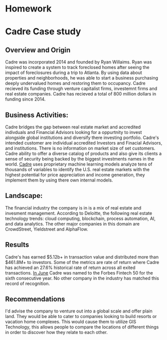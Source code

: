 # Homework
# **Cadre Case study**

## Overview and Origin
 

   Cadre was incorporated 2014 and founded by Ryan Willaims. Ryan was inspired to create a system to track foreclosed homes after seeing the impact of foreclosures during a trip to Atlanta. By using data about properties and neighborhoods, he was able to start a business purchasing deeply undervalued homes and restoring them to occupancy. Cadre recieved its funding through venture capitalist firms, investemnt firms and real estate companies. Cadre has recieved a total of 800 million dollars in funding since 2014.


## Business Activities:

   Cadre bridges the gap between real estate market and accredited indivduals and Financial Advisors looking for a oppurtnity to invest alongside global institutions and diversify there investing portfolio. Cadre's intended customer are individual accredited Investors and Finacial Advisors, and institutions. There is no information on market size of set customers. Cadre ability to offer a diverse catalog of products and also give its clients a sense of security being backed by the biggest investments names in the world. [Cadre](https://cadre.com/our-company) uses proprietary machine learning models analyze tens of thousands of variables to identify the U.S. real estate markets with the highest potential for price appreciation and income generation, they implement them by using there own internal models. 

## Landscape:

The financial industry the company is in is a mix of real estate and invesment management. According to Deloitte, the following real estate technology trends: cloud computing, blockchain, process automation, AI, and data analytics. The other major companies in this domain are CrowdStreet, Yieldstreet and AlphaFlow.


## Results

Cadre's has earned $5.12b+ in transaction value and distributed more than $461.8M+ to investors. Some of the metrics are rate of return where Cadre has achieved an 27.6% historical rate of return across all exited transactions. [In June](https://cadre.com/insights/forbes-fintech-50-for-six-years-running/) Cadre was named to the Forbes Fintech 50 for the sixth consecutive year. No other company in the industry has matched this record of recognition.

## Recommendations

I'd advise the company to venture out into a global scale and offer plain land. They would be able to cater to companies looking to build resorts or vacation home complexes. This would cause them to utilize GIS Technology, this allows people to compare the locations of different things in order to discover how they relate to each other. 
